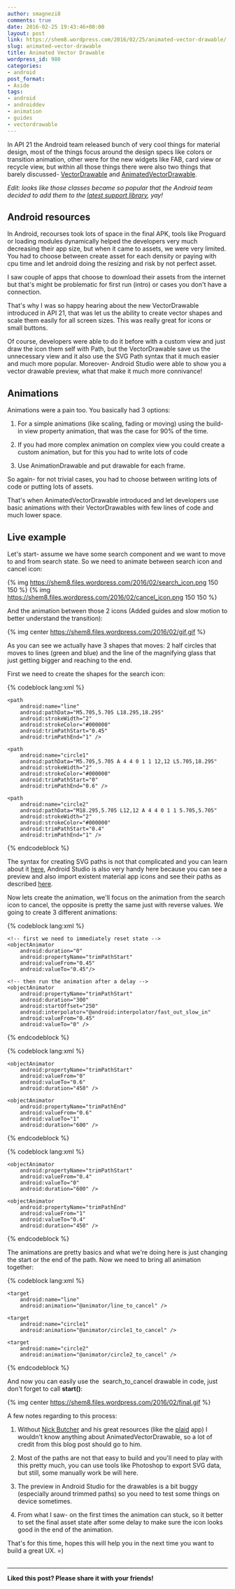 ```yaml
---
author: smagnezi8
comments: true
date: 2016-02-25 19:43:46+00:00
layout: post
link: https://shem8.wordpress.com/2016/02/25/animated-vector-drawable/
slug: animated-vector-drawable
title: Animated Vector Drawable
wordpress_id: 980
categories:
- android
post_format:
- Aside
tags:
- android
- androiddev
- animation
- guides
- vectordrawable
---
```


In API 21 the Android team released bunch of very cool things for material design, most of the things focus around the design specs like colors or transition animation, other were for the new widgets like FAB, card view or recycle view, but within all those things there were also two things that barely discussed- [VectorDrawable](http://developer.android.com/reference/android/graphics/drawable/VectorDrawable.html) and [AnimatedVectorDrawable](http://developer.android.com/reference/android/graphics/drawable/AnimatedVectorDrawable.html).
<!--more-->

_Edit: looks like those classes became so popular that the Android team decided to add them to the [latest support library](http://android-developers.blogspot.co.il/2016/02/android-support-library-232.html), yay!_


## Android resources


In Android, recourses took lots of space in the final APK, tools like Proguard or loading modules dynamically helped the developers very much decreasing their app size, but when it came to assets, we were very limited. You had to choose between create asset for each density or paying with cpu time and let android doing the resizing and risk by not perfect asset.

I saw couple of apps that choose to download their assets from the internet but that's might be problematic for first run (intro) or cases you don't have a connection.

That's why I was so happy hearing about the new VectorDrawable introduced in API 21, that was let us the ability to create vector shapes and scale them easily for all screen sizes. This was really great for icons or small buttons.

Of course, developers were able to do it before with a custom view and just draw the icon them self with Path, but the VectorDrawable save us the unnecessary view and it also use the SVG Path syntax that it much easier and much more popular. Moreover- Android Studio were able to show you a vector drawable preview, what that make it much more connivance!


## Animations


Animations were a pain too. You basically had 3 options:




  1. For a simple animations (like scaling, fading or moving) using the build-in view property animation, that was the case for 90% of the time.


  2. If you had more complex animation on complex view you could create a custom animation, but for this you had to write lots of code


  3. Use AnimationDrawable and put drawable for each frame.


So again- for not trivial cases, you had to choose between writing lots of code or putting lots of assets.

That's when AnimatedVectorDrawable introduced and let developers use basic animations with their VectorDrawables with few lines of code and much lower space.


## Live example


Let's start- assume we have some search component and we want to move to and from search state. So we need to animate between search icon and cancel icon:

{% img https://shem8.files.wordpress.com/2016/02/search_icon.png 150 150 %}
{% img https://shem8.files.wordpress.com/2016/02/cancel_icon.png 150 150 %}

And the animation between those 2 icons (Added guides and slow motion to better understand the transition):

{% img center https://shem8.files.wordpress.com/2016/02/gif.gif %}

As you can see we actually have 3 shapes that moves: 2 half circles that moves to lines (green and blue) and the line of the magnifying glass that just getting bigger and reaching to the end.

First we need to create the shapes for the search icon:

{% codeblock lang:xml %}
<?xml version="1.0" encoding="utf-8"?>
<vector xmlns:android="http://schemas.android.com/apk/res/android"
    android:width="24dp"
    android:height="24dp"
    android:viewportWidth="24"
    android:viewportHeight="24">

    <path
        android:name="line"
        android:pathData="M5.705,5.705 L18.295,18.295"
        android:strokeWidth="2"
        android:strokeColor="#000000"
        android:trimPathStart="0.45"
        android:trimPathEnd="1" />

    <path
        android:name="circle1"
        android:pathData="M5.705,5.705 A 4 4 0 1 1 12,12 L5.705,18.295"
        android:strokeWidth="2"
        android:strokeColor="#000000"
        android:trimPathStart="0"
        android:trimPathEnd="0.6" />

    <path
        android:name="circle2"
        android:pathData="M18.295,5.705 L12,12 A 4 4 0 1 1 5.705,5.705"
        android:strokeWidth="2"
        android:strokeColor="#000000"
        android:trimPathStart="0.4"
        android:trimPathEnd="1" />
</vector>
{% endcodeblock %}

The syntax for creating SVG paths is not that complicated and you can learn about it [here](https://www.w3.org/TR/SVG/paths.html), Android Studio is also very handy here because you can see a preview and also import existent material app icons and see their paths as described [here](http://developer.android.com/tools/help/vector-asset-studio.html).

Now lets create the animation, we'll focus on the animation from the search icon to cancel, the opposite is pretty the same just with reverse values. We going to create 3 different animations:

{% codeblock lang:xml %}
<set
xmlns:android="http://schemas.android.com/apk/res/android"
android:ordering="sequentially">

    <!-- first we need to immediately reset state -->
    <objectAnimator
        android:duration="0"
        android:propertyName="trimPathStart"
        android:valueFrom="0.45"
        android:valueTo="0.45"/>

    <!-- then run the animation after a delay -->
    <objectAnimator
        android:propertyName="trimPathStart"
        android:duration="300"
        android:startOffset="250"
        android:interpolator="@android:interpolator/fast_out_slow_in"
        android:valueFrom="0.45"
        android:valueTo="0" />

</set>
{% endcodeblock %}

{% codeblock lang:xml %}
<set
    xmlns:android="http://schemas.android.com/apk/res/android"
    android:ordering="together">

    <objectAnimator
        android:propertyName="trimPathStart"
        android:valueFrom="0"
        android:valueTo="0.6"
        android:duration="450" />

    <objectAnimator
        android:propertyName="trimPathEnd"
        android:valueFrom="0.6"
        android:valueTo="1"
        android:duration="600" />

</set>
{% endcodeblock %}

{% codeblock lang:xml %}
<set
    xmlns:android="http://schemas.android.com/apk/res/android"
    android:ordering="together">

    <objectAnimator
        android:propertyName="trimPathStart"
        android:valueFrom="0.4"
        android:valueTo="0"
        android:duration="600" />

    <objectAnimator
        android:propertyName="trimPathEnd"
        android:valueFrom="1"
        android:valueTo="0.4"
        android:duration="450" />

</set>
{% endcodeblock %}

The animations are pretty basics and what we're doing here is just changing the start or the end of the path. Now we need to bring all animation together:

{% codeblock lang:xml %}
<animated-vector
    xmlns:android="http://schemas.android.com/apk/res/android"
    android:drawable="@drawable/searchback_search">

    <target
        android:name="line"
        android:animation="@animator/line_to_cancel" />

    <target
        android:name="circle1"
        android:animation="@animator/circle1_to_cancel" />

    <target
        android:name="circle2"
        android:animation="@animator/circle2_to_cancel" />

</animated-vector>
{% endcodeblock %}

And now you can easily use the  search_to_cancel drawable in code, just don't forget to call **start()**:

{% img center https://shem8.files.wordpress.com/2016/02/final.gif %}

A few notes regarding to this process:

  1. Without [Nick Butcher](//twitter.com/crafty) and his great resources (like the [plaid](https://github.com/nickbutcher/plaid) app) I wouldn't know anything about AnimatedVectorDrawable, so a lot of credit from this blog post should go to him.


  2. Most of the paths are not that easy to build and you'll need to play with this pretty much, you can use tools like Photoshop to export SVG data, but still, some manually work be will here.


  3. The preview in Android Studio for the drawables is a bit buggy (especially around trimmed paths) so you need to test some things on device sometimes.


  4. From what I saw- on the first times the animation can stuck, so it better to set the final asset state after some delay to make sure the icon looks good in the end of the animation.


That's for this time, hopes this will help you in the next time you want to build a great UX. =)
<br>
<br>
***

**Liked this post? Please share it with your friends!**
